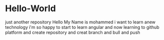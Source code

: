 # Hello-World
just another repository
Hello 
My Name is mohammed 
i want to learn anew technology
i'm so happy to start to learn angular 
and now learning to github platform 
and create repository
and creat branch 
and bull and push



